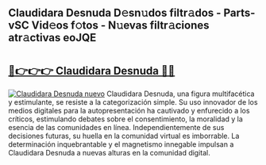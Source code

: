 ## Claudidara Desnuda D𝚎sn𝚞dos filtr𝚊dos - Parts-vSC Vid𝚎os f𝚘tos - N𝚞evas filtr𝚊ciones atr𝚊ctivas eoJQE

# <h2><a href="http://mb64dka.tromn.icu/?c=Claudidara+Desnuda">🔗👉👉👉 Claudidara Desnuda 🔗🔗</a></h2>

[![Claudidara Desnuda nuevo](https://i.imgur.com/pEAQMta.gif)](http://mb64dka.tromn.icu/?c=Claudidara+Desnuda)
Claudidara Desnuda, una figura multifacética y estimulante, se resiste a la categorización simple. Su uso innovador de los medios digitales para la autopresentación ha cautivado y enfurecido a los críticos, estimulando debates sobre el consentimiento, la moralidad y la esencia de las comunidades en línea. Independientemente de sus decisiones futuras, su huella en la comunidad virtual es imborrable. La determinación inquebrantable y el magnetismo innegable impulsan a Claudidara Desnuda a nuevas alturas en la comunidad digital.

